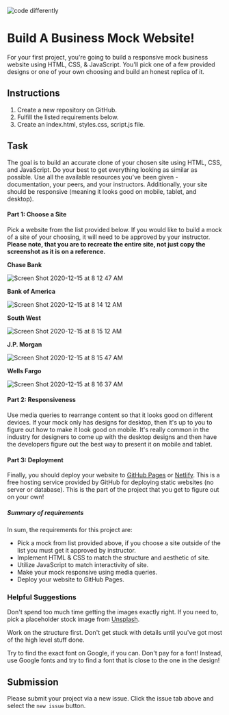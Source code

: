 ![code differently](https://user-images.githubusercontent.com/54545904/91590200-f82ec600-e928-11ea-9433-eea450388abf.png)


# Build A Business Mock Website!

For your first project, you're going to build a responsive mock business website using HTML, CSS, & JavaScript. You'll pick one of a few provided designs or one of your own choosing and build an honest replica
of it.

## Instructions

1. Create a new repository on GitHub.
2. Fulfill the listed requirements below.
3. Create an index.html, styles.css, script.js file.


## Task
The goal is to build an accurate clone of your chosen site using HTML, CSS, and JavaScript. Do your best to get everything looking as similar as possible. Use all the available resources you've been given - documentation, your peers, and your instructors. Additionally, your site should be responsive (meaning it looks good on mobile,
tablet, and desktop).

#### Part 1: Choose a Site
Pick a website from the list provided below. If you would like to build a mock of a site of your choosing, it will need to be approved by your instructor. **Please note, that you are to recreate the entire site, not just copy the screenshot as it is on a reference.**

**Chase Bank**

![Screen Shot 2020-12-15 at 8 12 47 AM](https://user-images.githubusercontent.com/54545904/102219418-72ba2c00-3ead-11eb-8728-abf80923dc02.png)

**Bank of America**

![Screen Shot 2020-12-15 at 8 14 12 AM](https://user-images.githubusercontent.com/54545904/102219525-95e4db80-3ead-11eb-9acd-401d175f59d6.png)

**South West**

![Screen Shot 2020-12-15 at 8 15 12 AM](https://user-images.githubusercontent.com/54545904/102219596-ae54f600-3ead-11eb-82cb-bdbf921bda44.png)

**J.P. Morgan**

![Screen Shot 2020-12-15 at 8 15 47 AM](https://user-images.githubusercontent.com/54545904/102219654-c0cf2f80-3ead-11eb-8c1f-3069996f9936.png)


**Wells Fargo**

![Screen Shot 2020-12-15 at 8 16 37 AM](https://user-images.githubusercontent.com/54545904/102219734-de9c9480-3ead-11eb-813e-f4fb040bc707.png)



#### Part 2: Responsiveness
Use media queries to rearrange content so that it looks good on different devices. If your mock only has designs for desktop, then it's up to you to figure out how to make it look good on mobile. It's really common in the industry for designers to come up with the desktop designs and then have the developers figure out the best way to present it on mobile and tablet.

#### Part 3: Deployment
Finally, you should deploy your website to [GitHub
Pages](https://pages.github.com/) or [Netlify](https://www.netlify.com/). This is a free hosting service provided by GitHub for deploying static websites (no server or database). This is the part of the project that you get to figure out on your own! 

##### Summary of requirements
In sum, the requirements for this project are:
* Pick a mock from list provided above, if you choose a site outside of the list you must get it approved by instructor. 
* Implement HTML & CSS to match the structure and aesthetic of site.
* Utilize JavaScript to match interactivity of site.
* Make your mock responsive using media queries.
* Deploy your website to GitHub Pages.

### Helpful Suggestions

Don't spend too much time getting the images exactly right. If you need to, pick a placeholder stock image from [Unsplash](https://unsplash.com).

Work on the structure first. Don't get stuck with details until you've got most of the high level stuff done.

Try to find the exact font on Google, if you can. Don't pay for a font! Instead, use Google fonts and try to find a font that is close to the one in the design!


## Submission
Please submit your project via a new issue. Click the issue tab above and select the `new issue` button. 